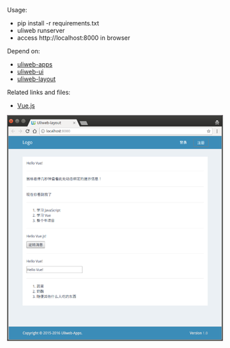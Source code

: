 Usage:

- pip install -r requirements.txt
- uliweb runserver
- access http://localhost:8000 in browser

Depend on:

- [uliweb-apps](https://github.com/limodou/uliweb-apps)
- [uliweb-ui](https://github.com/uliwebext/uliweb-ui)
- [uliweb-layout](https://github.com/uliwebext/uliweb-layout)

Related links and files:

- [Vue.js](https://cn.vuejs.org)


![screenshot](screenshot.png)